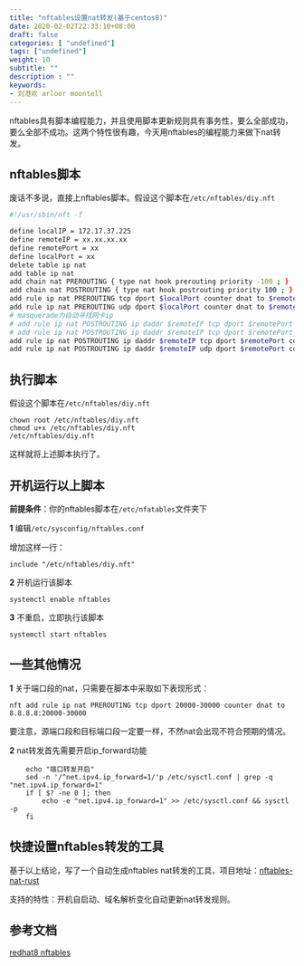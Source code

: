 ```yaml
---
title: "nftables设置nat转发(基于centos8)"
date: 2020-02-02T22:33:10+08:00
draft: false
categories: [ "undefined"]
tags: ["undefined"]
weight: 10
subtitle: ""
description : ""
keywords:
- 刘港欢 arloor moontell
---
```


nftables具有脚本编程能力，并且使用脚本更新规则具有事务性，要么全部成功，要么全部不成功。这两个特性很有趣，今天用nftables的编程能力来做下nat转发。
<!--more-->

## nftables脚本

废话不多说，直接上nftables脚本。假设这个脚本在`/etc/nftables/diy.nft`

```bash
#!/usr/sbin/nft -f

define localIP = 172.17.37.225
define remoteIP = xx.xx.xx.xx
define remotePort = xx
define localPort = xx
delete table ip nat
add table ip nat
add chain nat PREROUTING { type nat hook prerouting priority -100 ; }
add chain nat POSTROUTING { type nat hook postrouting priority 100 ; }
add rule ip nat PREROUTING tcp dport $localPort counter dnat to $remoteIP:$remotePort
add rule ip nat PREROUTING udp dport $localPort counter dnat to $remoteIP:$remotePort
# masquerade为自动寻找网卡ip
# add rule ip nat POSTROUTING ip daddr $remoteIP tcp dport $remotePort counter masquerade
# add rule ip nat POSTROUTING ip daddr $remoteIP tcp dport $remotePort counter masquerade
add rule ip nat POSTROUTING ip daddr $remoteIP tcp dport $remotePort counter snat to $localIP
add rule ip nat POSTROUTING ip daddr $remoteIP udp dport $remotePort counter snat to $localIP
```

## 执行脚本

假设这个脚本在`/etc/nftables/diy.nft`

```
chown root /etc/nftables/diy.nft
chmod u+x /etc/nftables/diy.nft
/etc/nftables/diy.nft
```

这样就将上述脚本执行了。

## 开机运行以上脚本

**前提条件**：你的nftables脚本在`/etc/nfatables`文件夹下

**1** 编辑`/etc/sysconfig/nftables.conf`

增加这样一行：

```
include "/etc/nftables/diy.nft"
```

**2** 开机运行该脚本

```
systemctl enable nftables
```

**3** 不重启，立即执行该脚本

```
systemctl start nftables
```


## 一些其他情况

**1** 关于端口段的nat，只需要在脚本中采取如下表现形式：

```
nft add rule ip nat PREROUTING tcp dport 20000-30000 counter dnat to 8.8.8.8:20000-30000
```

要注意，源端口段和目标端口段一定要一样，不然nat会出现不符合预期的情况。

**2**  nat转发首先需要开启ip_forward功能

```
    echo "端口转发开启"
    sed -n '/^net.ipv4.ip_forward=1/'p /etc/sysctl.conf | grep -q "net.ipv4.ip_forward=1"
    if [ $? -ne 0 ]; then
        echo -e "net.ipv4.ip_forward=1" >> /etc/sysctl.conf && sysctl -p
    fi
```

## 快捷设置nftables转发的工具

基于以上结论，写了一个自动生成nftables nat转发的工具，项目地址：[nftables-nat-rust](https://github.com/arloor/nftables-nat-rust)

支持的特性：开机自启动、域名解析变化自动更新nat转发规则。

## 参考文档

[redhat8 nftables](https://access.redhat.com/documentation/en-us/red_hat_enterprise_linux/8/html/configuring_and_managing_networking/getting-started-with-nftables_configuring-and-managing-networking)
